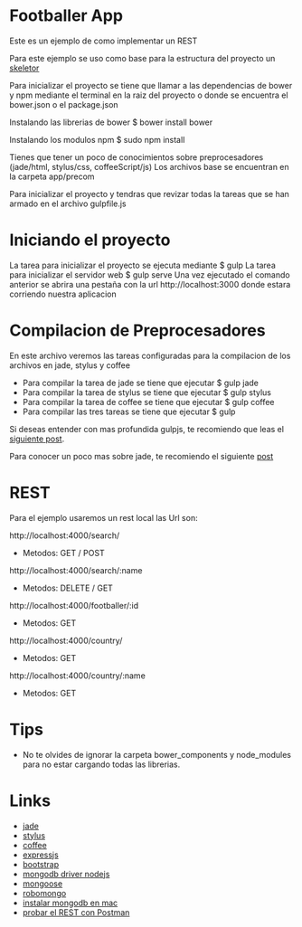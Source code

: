 # Footballer App
Este es un ejemplo de como implementar un REST

Para este ejemplo se uso como base para la estructura del proyecto un [skeletor](https://github.com/erikfloresq/skeletor)

Para inicializar el proyecto se tiene que llamar a las dependencias de bower y npm mediante el terminal en la raiz del proyecto o donde se encuentra el bower.json o el package.json

Instalando las librerias de bower
$ bower install bower

Instalando los modulos npm
$ sudo npm install

Tienes que tener un poco de conocimientos sobre preprocesadores (jade/html, stylus/css, coffeeScript/js)
Los archivos base se encuentran en la carpeta app/precom

Para inicializar el proyecto y tendras que revizar todas la tareas que se han armado en el archivo gulpfile.js

# Iniciando el proyecto

La tarea para inicializar el proyecto se ejecuta mediante
$ gulp
La tarea para inicializar el servidor web
$ gulp serve
Una vez ejecutado el comando anterior se abrira una pestaña con la url http://localhost:3000 donde estara corriendo nuestra aplicacion

# Compilacion de Preprocesadores

En este archivo veremos las tareas configuradas para la compilacion de los archivos en jade, stylus y coffee
- Para compilar la tarea de jade se tiene que ejecutar
$ gulp jade
- Para compilar la tarea de stylus se tiene que ejecutar
$ gulp stylus
- Para compilar la tarea de coffee se tiene que ejecutar
$ gulp coffee
- Para compilar las tres tareas se tiene que ejecutar
$ gulp


Si deseas entender con mas profundida gulpjs, te recomiendo que leas el [siguiente post](http://frontendlabs.io/1669--gulp-js-en-espanol-tutorial-basico-primeros-pasos-y-ejemplos).

Para conocer un poco mas sobre jade, te recomiendo el siguiente [post](http://frontendlabs.io/70--jade-language-node-template-engine-and-html-preprocessor)

# REST
Para el ejemplo usaremos un rest local
las Url son:

http://localhost:4000/search/
- Metodos: GET / POST

http://localhost:4000/search/:name 
- Metodos: DELETE / GET

http://localhost:4000/footballer/:id
- Metodos: GET

http://localhost:4000/country/
- Metodos: GET

http://localhost:4000/country/:name
- Metodos: GET



# Tips
- No te olvides de ignorar la carpeta bower_components y node_modules para no estar cargando todas las librerias.

# Links
- [jade](http://jade-lang.com/)
- [stylus](http://learnboost.github.io/stylus/)
- [coffee](http://coffeescript.org/)
- [expressjs](http://expressjs.com/)
- [bootstrap](http://getbootstrap.com/)
- [mongodb driver nodejs](http://docs.mongodb.org/ecosystem/drivers/node-js/)
- [mongoose](https://github.com/Automattic/mongoose)
- [robomongo](http://robomongo.org/)
- [instalar mongodb en mac](http://www.mkyong.com/mongodb/how-to-install-mongodb-on-mac-os-x/)
- [probar el REST con Postman](https://chrome.google.com/webstore/detail/postman-rest-client/fdmmgilgnpjigdojojpjoooidkmcomcm/related)


